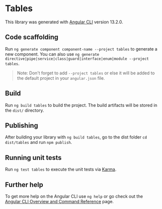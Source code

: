 # Tables

This library was generated with [Angular CLI](https://github.com/angular/angular-cli) version 13.2.0.

## Code scaffolding

Run `ng generate component component-name --project tables` to generate a new component. You can also use `ng generate directive|pipe|service|class|guard|interface|enum|module --project tables`.
> Note: Don't forget to add `--project tables` or else it will be added to the default project in your `angular.json` file. 

## Build

Run `ng build tables` to build the project. The build artifacts will be stored in the `dist/` directory.

## Publishing

After building your library with `ng build tables`, go to the dist folder `cd dist/tables` and run `npm publish`.

## Running unit tests

Run `ng test tables` to execute the unit tests via [Karma](https://karma-runner.github.io).

## Further help

To get more help on the Angular CLI use `ng help` or go check out the [Angular CLI Overview and Command Reference](https://angular.io/cli) page.
